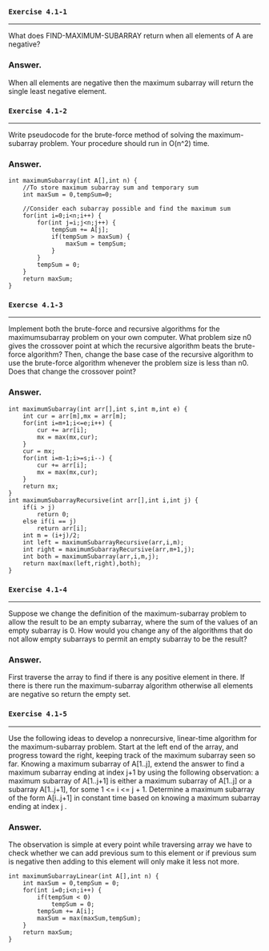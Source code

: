 ### `Exercise 4.1-1`
***
What does FIND-MAXIMUM-SUBARRAY return when all elements of A are negative?
### Answer.
When all elements are negative then the maximum subarray will return the single least negative element.  
### `Exercise 4.1-2`
***
Write pseudocode for the brute-force method of solving the maximum-subarray
problem. Your procedure should run in O(n^2) time.  
### Answer.

    int maximumSubarray(int A[],int n) {
        //To store maximum subarray sum and temporary sum
        int maxSum = 0,tempSum=0;
        
        //Consider each subarray possible and find the maximum sum
        for(int i=0;i<n;i++) {
            for(int j=i;j<n;j++) {
                tempSum += A[j];
                if(tempSum > maxSum) {
                    maxSum = tempSum;
                }
            }
            tempSum = 0;
        }
        return maxSum;
    }
### `Exercse 4.1-3`
***
Implement both the brute-force and recursive algorithms for the maximumsubarray
problem on your own computer. What problem size n0 gives the crossover
point at which the recursive algorithm beats the brute-force algorithm? Then,
change the base case of the recursive algorithm to use the brute-force algorithm
whenever the problem size is less than n0. Does that change the crossover point?
### Answer.

    int maximumSubarray(int arr[],int s,int m,int e) {
        int cur = arr[m],mx = arr[m];
        for(int i=m+1;i<=e;i++) {
            cur += arr[i];
            mx = max(mx,cur);
        }
        cur = mx;
        for(int i=m-1;i>=s;i--) {
            cur += arr[i];
            mx = max(mx,cur);
        }
        return mx;
    }
    int maximumSubarrayRecursive(int arr[],int i,int j) {
        if(i > j)
            return 0;
        else if(i == j)
            return arr[i];
        int m = (i+j)/2;
        int left = maximumSubarrayRecursive(arr,i,m);
        int right = maximumSubarrayRecursive(arr,m+1,j);
        int both = maximumSubarray(arr,i,m,j);
        return max(max(left,right),both);
    }
    
### `Exercise 4.1-4`
***
Suppose we change the definition of the maximum-subarray problem to allow the
result to be an empty subarray, where the sum of the values of an empty subarray is 0. How would you change any of the algorithms that do not allow empty subarrays to permit an empty subarray to be the result?
### Answer.
First traverse the array to find if there is any positive element in there. If there is there run the maximum-subarray algorithm otherwise all elements are negative so return the empty set.
### `Exercise 4.1-5`
***
Use the following ideas to develop a nonrecursive, linear-time algorithm for the
maximum-subarray problem. Start at the left end of the array, and progress toward
the right, keeping track of the maximum subarray seen so far. Knowing a maximum
subarray of A[1..j], extend the answer to find a maximum subarray ending at index
j+1 by using the following observation: a maximum subarray of A[1..j+1]
is either a maximum subarray of A[1..j] or a subarray A[1..j+1], for some
1 <= i <= j + 1. Determine a maximum subarray of the form A[i..j+1] in
constant time based on knowing a maximum subarray ending at index j .
### Answer.
The observation is simple at every point while traversing array we have to check whether we can add previous sum to this element or if previous sum is negative then adding to this element will only make it less not more.
    
    int maximumSubarrayLinear(int A[],int n) {
        int maxSum = 0,tempSum = 0;
        for(int i=0;i<n;i++) {
            if(tempSum < 0)
                tempSum = 0;
            tempSum += A[i];
            maxSum = max(maxSum,tempSum);
        }
        return maxSum;
    }




 